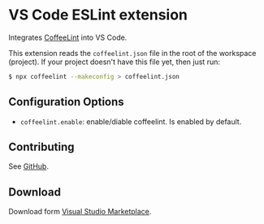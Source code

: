 # VS Code ESLint extension
Integrates [CoffeeLint](https://github.com/clutchski/coffeelint) into VS Code.

This extension reads the `coffeelint.json` file in the root of the workspace (project). If your project doesn't have this file yet, then just run:

```sh
$ npx coffeelint --makeconfig > coffeelint.json
```

## Configuration Options
- `coffeelint.enable`: enable/diable coffeelint. Is enabled by default.

## Contributing
See [GitHub](https://github.com/hellodigit/vscode-coffeelint).

## Download
Download form [Visual Studio Marketplace](https://marketplace.visualstudio.com/items?itemName=freewil.vscode-coffeelint2).
